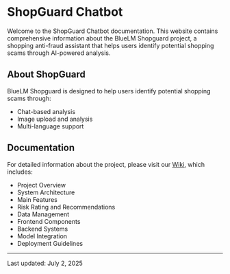 # ShopGuard Chatbot

Welcome to the ShopGuard Chatbot documentation. This website contains comprehensive information about the BlueLM Shopguard project, a shopping anti-fraud assistant that helps users identify potential shopping scams through AI-powered analysis.

## About ShopGuard

BlueLM Shopguard is designed to help users identify potential shopping scams through:

- Chat-based analysis
- Image upload and analysis
- Multi-language support

## Documentation

For detailed information about the project, please visit our [Wiki](shopguard-chatbot_wiki.md), which includes:

- Project Overview
- System Architecture
- Main Features
- Risk Rating and Recommendations
- Data Management
- Frontend Components
- Backend Systems
- Model Integration
- Deployment Guidelines


---

Last updated: July 2, 2025
